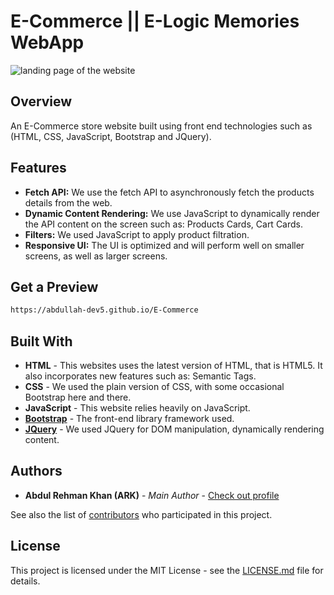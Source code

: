 # E-Commerce || E-Logic Memories WebApp

![landing page of the website](snapshot-1.png)

## Overview
An E-Commerce store website built using front end technologies such as (HTML, CSS, JavaScript, Bootstrap and JQuery).

## Features

- **Fetch API:** We use the fetch API to asynchronously fetch the products details from the web.
- **Dynamic Content Rendering:** We use JavaScript to dynamically render the API content on the screen such as: Products Cards, Cart Cards.
- **Filters:** We used JavaScript to apply product filtration.
- **Responsive UI:** The UI is optimized and will perform well on smaller screens, as well as larger screens.

## Get a Preview

```txt
https://abdullah-dev5.github.io/E-Commerce
```

## Built With

- **HTML** - This websites uses the latest version of HTML, that is HTML5. It also incorporates new features such as: Semantic Tags.
- **CSS** - We used the plain version of CSS, with some occasional Bootstrap here and there.
- **JavaScript** - This website relies heavily on JavaScript.
- **[Bootstrap](https://getbootstrap.com/)** - The front-end library framework used.
- **[JQuery](https://jquery.com/)** - We used JQuery for DOM manipulation, dynamically rendering content.

## Authors

- **Abdul Rehman Khan (ARK)** - _Main Author_ - [Check out profile](https://github.com/codewith-ark)

See also the list of [contributors](https://github.com/username/repo-name/graphs/contributors) who participated in this project.

## License

This project is licensed under the MIT License - see the [LICENSE.md](LICENSE) file for details.
